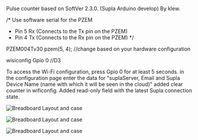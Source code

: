 Pulse counter based on SoftVer 2.3.0. (Supla Arduino develop) By klew.

/* Use software serial for the PZEM
 * Pin 5 Rx (Connects to the Tx pin on the PZEM)
 * Pin 4 Tx (Connects to the Rx pin on the PZEM)
*/

PZEM004Tv30 pzem(5, 4); //change based on your hardware configuration

wisiconfig Gpio 0 //D3

To access the Wi-Fi configuration, press Gpio 0 for at least 5 seconds.
in the configuration page enter the data for "suplaServer, Email and Supla Device Name (name with which it will be seen in the cloud)"
added clear counter in wificonfig.
Added read-only field with the latest Supla connection state.

![Breadboard Layout and case](https://raw.githubusercontent.com/ermaya/Supla-esp8266-arduino-Ide/master/impulse%20counter%20new%20supla%20lib/Supla_impulse_Th16/wificonfig.png)

![Breadboard Layout and case](https://raw.githubusercontent.com/ermaya/Supla-esp8266-arduino-Ide/master/impulse%20counter%20new%20supla%20lib/Supla_PZEM004_s_s/PZEM2.jpg)

![Breadboard Layout and case](https://raw.githubusercontent.com/ermaya/Supla-esp8266-arduino-Ide/master/impulse%20counter%20new%20supla%20lib/Supla_PZEM004_s_s/PZEM1.jpg)
